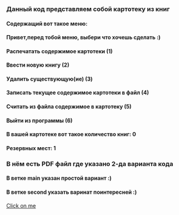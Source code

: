 ### Данный код представляем собой картотеку из книг

#### Содержащий вот такое меню: 
#### Привет,перед тобой меню, выбери что хочешь сделать :)
#### Распечатать содержимое картотеки (1)
#### Ввести новую книгу (2) 
#### Удалить существующую(ие) (3)
#### Записать текущее содержимое картотеки в файл (4)
#### Считать из файла содержимое в картотеку (5)
#### Выйти из программы (6)
#### В вашей картотеке вот такое количество книг: 0
#### Резервных мест: 1
 
###  В нём есть PDF файл где указано 2-да варианта кода
#### В ветке main указан простой вариант :)
#### В ветке second указать варинат поинтересней :)
[Click on me](https://github.com/Ephraim777/LibraryOFBooks1/blob/fd96d528225ef6c71311221fba038ff0bd18b2b4/Card.pdf)
